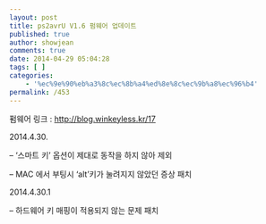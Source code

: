 ```yaml
---
layout: post
title: ps2avrU V1.6 펌웨어 업데이트
published: true
author: showjean
comments: true
date: 2014-04-29 05:04:28
tags: [ ]
categories:
    - '%ec%9e%90%eb%a3%8c%ec%8b%a4%ed%8e%8c%ec%9b%a8%ec%96%b4'
permalink: /453
---
```

펌웨어 링크 : http://blog.winkeyless.kr/17



2014.4.30.



&#8211; &#8216;스마트 키&#8217; 옵션이 제대로 동작을 하지 않아 제외

&#8211; MAC 에서 부팅시 &#8216;alt&#8217;키가 눌려지지 않았던 증상 패치



2014.4.30.1



&#8211; 하드웨어 키 매핑이 적용되지 않는 문제 패치